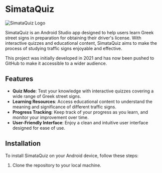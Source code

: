 # SimataQuiz

![SimataQuiz Logo](link/to/your/logo.png)

SimataQuiz is an Android Studio app designed to help users learn Greek street signs in preparation for obtaining their driver's license. With interactive quizzes and educational content, SimataQuiz aims to make the process of studying traffic signs enjoyable and effective.

This project was initially developed in 2021 and has now been pushed to GitHub to make it accessible to a wider audience.

## Features

- **Quiz Mode**: Test your knowledge with interactive quizzes covering a wide range of Greek street signs.
- **Learning Resources**: Access educational content to understand the meaning and significance of different traffic signs.
- **Progress Tracking**: Keep track of your progress as you learn, and monitor your improvement over time.
- **User-Friendly Interface**: Enjoy a clean and intuitive user interface designed for ease of use.

## Installation

To install SimataQuiz on your Android device, follow these steps:

1. Clone the repository to your local machine.
